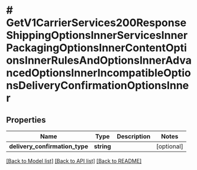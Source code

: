 # # GetV1CarrierServices200ResponseShippingOptionsInnerServicesInnerPackagingOptionsInnerContentOptionsInnerRulesAndOptionsInnerAdvancedOptionsInnerIncompatibleOptionsDeliveryConfirmationOptionsInner

## Properties

Name | Type | Description | Notes
------------ | ------------- | ------------- | -------------
**delivery_confirmation_type** | **string** |  | [optional]

[[Back to Model list]](../../README.md#models) [[Back to API list]](../../README.md#endpoints) [[Back to README]](../../README.md)
